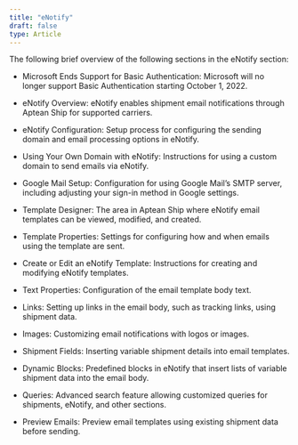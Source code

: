 ```yaml
---
title: "eNotify"
draft: false
type: Article
---
```

The following brief overview of the following sections in the eNotify section:

-   Microsoft Ends Support for Basic Authentication: Microsoft will no longer support Basic Authentication starting October 1, 2022.

-   eNotify Overview: eNotify enables shipment email notifications through Aptean Ship for supported carriers.
-   eNotify Configuration: Setup process for configuring the sending domain and email processing options in eNotify.
-   Using Your Own Domain with eNotify: Instructions for using a custom domain to send emails via eNotify.
-   Google Mail Setup: Configuration for using Google Mail’s SMTP server, including adjusting your sign-in method in Google settings.
-   Template Designer: The area in Aptean Ship where eNotify email templates can be viewed, modified, and created.
-   Template Properties: Settings for configuring how and when emails using the template are sent.
-   Create or Edit an eNotify Template: Instructions for creating and modifying eNotify templates.
-   Text Properties: Configuration of the email template body text.
-   Links: Setting up links in the email body, such as tracking links, using shipment data.
-   Images: Customizing email notifications with logos or images.
-   Shipment Fields: Inserting variable shipment details into email templates.
-   Dynamic Blocks: Predefined blocks in eNotify that insert lists of variable shipment data into the email body.
-   Queries: Advanced search feature allowing customized queries for shipments, eNotify, and other sections.
-   Preview Emails: Preview email templates using existing shipment data before sending.